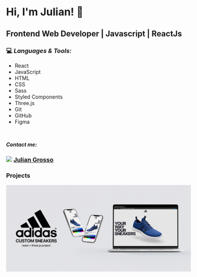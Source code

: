 # Hi, I'm Julian! 👋

## Frontend Web Developer | Javascript | ReactJs

### :computer:  ***Languages & Tools:*** 
-  React
-  JavaScript
-  HTML
-  CSS
-  Sass
-  Styled Components
-  Three.js
-  Git
-  GitHub
-  Figma 

 <br>
  
 ***Contact me:***
 <br>
  ### <img src="https://i.postimg.cc/1tWpxw42/LI-In-Bug.png" width=20> [Julian Grosso](https://www.linkedin.com/in/juliangrosso/)

### Projects

<a href="https://www.linkedin.com/in/juliangrosso/"><img src="./assets/JG_projectShowcase.gif" width="auto" height="auto"></a>
